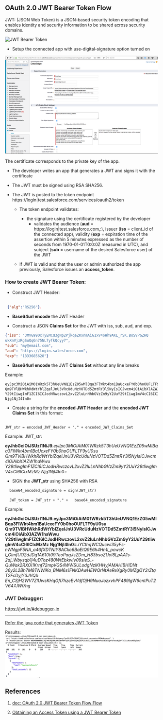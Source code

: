

## OAuth 2.0 JWT Bearer Token Flow

JWT: (JSON Web Token) is a JSON-based security token encoding that enables identity and security information to be shared across security domains.


![JWT Bearer Token](https://s3.amazonaws.com/dfc-wiki/en/images/9/9d/OAuthJWTBearerTokenFlow.png)


-  Setup the connected app with use-digital-signature option turned on

![Connected App Digital signature.png](img/connectApp-DigitalCert.png)

The certificate corresponds to the private key of the app.



- The developer writes an app that generates a JWT and signs it with the certificate

- The JWT must be signed using RSA SHA256.



- The JWT is posted to the token endpoint https://login|test.salesforce.com/services/oauth2/token

  - The token endpoint validates:
    - the signature using the certificate registered by the developer
      - validates the audience (**aud** = https://login|test.salesforce.com,:), issuer (**iss** = client_id of the connected app), validity (**exp** = expiration time of the assertion within 5 minutes  expressed as the number of seconds from 1970-01-01T0:0:0Z measured in UTC), and subject (**sub** = username of the desired Salesforce user) of the JWT

  - If JWT is valid and that the user or admin authorized the app previously, Salesforce issues an **access_token**.


### How to create JWT Bearer Token:

- Construct JWT Header:

```json

 {"alg":"RS256"}.

```

- **Base64url encode** the JWT Header

- Construct a JSON **Claims Set** for the JWT with iss, sub, aud, and exp.


```json
{"iss": "3MVG99OxTyEMCQ3gNp2PjkqeZKxnmAiG1xV4oHh9AKL_rSK.BoSVPGZHQ
ukXnVjzRgSuQqGn75NL7yfkQcyy7",
"sub": "my@email.com",
"aud": "https://login.salesforce.com",
"exp": "1333685628"}


```

- **Base64url encode** the JWT **Claims Set** without any line breaks

Example:
```
eyJpc3MiOiAiM01WRzk5T3hUeUVNQ1EzZ05wMlBqa3FlWkt4bm1BaUcxeFY0b0hoOUFLTF9yU0su
Qm9TVlBHWkhRdWtYblZqelJnU3VRcUduNzVOTDd5ZmtRY3l5NyIsICJwcm4iOiAibXlAZW1haWwu
Y29tIiwgImF1ZCI6ICJodHRwczovL2xvZ2luLnNhbGVzZm9yY2UuY29tIiwgImV4cCI6ICIxMzMz
Njg1NjI4In0=

```


- Create a string for the **encoded JWT Header** and the **encoded JWT Claims Set** in this format:

```

JWT_str = encoded_JWT_Header + "." + encoded_JWT_Claims_Set

```
Example: JWT_str:


**eyJhbGciOiJSUzI1NiJ9**.*eyJpc3MiOiAiM01WRzk5T3hUeUVNQ1EzZ05wMlBqa3FlWkt4bm1BaUcxeFY0b0hoOUFLTF9yU0su
Qm9TVlBHWkhRdWtYblZqelJnU3VRcUduNzVOTDd5ZmtRY3l5NyIsICJwcm4iOiAibXlAZW1haWwu
Y29tIiwgImF1ZCI6ICJodHRwczovL2xvZ2luLnNhbGVzZm9yY2UuY29tIiwgImV4cCI6ICIxMzMz
Njg1NjI4In0=*



- SIGN the **JWT_str** using SHA256 with RSA

```
  base64_encoded_signature = sign(JWT_str)

  JWT_token = JWT_str + "." +   base64_encoded_signature

```

Example:

**eyJhbGciOiJSUzI1NiJ9.eyJpc3MiOiAiM01WRzk5T3hUeUVNQ1EzZ05wMlBqa3FlWkt4bm1BaUcxeFY0b0hoOUFLTF9yU0su
Qm9TVlBHWkhRdWtYblZqelJnU3VRcUduNzVOTDd5ZmtRY3l5NyIsICJwcm4iOiAibXlAZW1haWwu
Y29tIiwgImF1ZCI6ICJodHRwczovL2xvZ2luLnNhbGVzZm9yY2UuY29tIiwgImV4cCI6ICIxMzMz
Njg1NjI4In0=**.*iYCthqWCQucwi35yFs-nWNgpF5NA_a46fXDTNIY8ACko6BaEtQ9E6h4Hn1l_pcwcK​
I_GlmfUO2dJDg1A610t09TeoPagJsZDm_H83bsoZUoI8LpAA1s-2aj_Wbysqb1j4uDToz​
480WtEbkwIv09sIeS_-QuWak2RXOl1Krnf72mpVGS4WWSULodgNzlKHHyjAMAHiBHIDNt​
36y2L2Bh7M8TNWiKa_BNM6s1FNKDAwHEWQrNtAeReXgRy0MZgQY2rZtqT2FcDyjY3JVQb​
En_CSjH2WV7ZlUwsKHqGfI7hzeEvVdfOjH9NuaJozxvhPF489IgW6cntPuT2V647JWi7ng*


### JWT Debugger:

https://jwt.io/#debugger-io

--------------------





[Refer the java code that generates JWT Token](./java/JWTTokenGen.java)




Results:
![test_token](./img/auth_code/testing_token.png)



## References
1. [doc: OAuth 2.0 JWT Bearer Token Flow Flow](https://help.salesforce.com/articleView?id=remoteaccess_oauth_web_server_flow.htm&language=en&type=0)

2. [Obtaining an Access Token using a JWT Bearer Token](https://developer.salesforce.com/page/Digging_Deeper_into_OAuth_2.0_on_Force.com#Obtaining_an_Access_Token_using_a_JWT_Bearer_Token)

